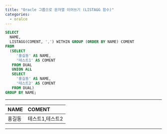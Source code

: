 ```yaml
---
title: "Oracle 그룹으로 문자열 이어쓰기 (LISTAGG 함수)"
categories: 
  - oralce
---
```


``` sql
SELECT
  NAME,
  LISTAGG(COMENT, ',') WITHIN GROUP (ORDER BY NAME) COMENT
FROM
  (SELECT
     '홍길동' AS NAME,
     '테스트1' AS COMENT
   FROM DUAL
   UNION ALL
   SELECT
     '홍길동' AS NAME,
     '테스트2' AS COMENT
   FROM DUAL)
GROUP BY NAME;
```
---

| NAME | COMENT        |
|:-----|:--------------|
|홍길동 |테스트1,테스트2 |

---